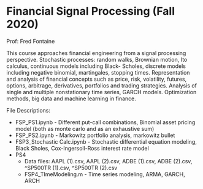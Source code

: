 # Financial Signal Processing (Fall 2020)

Prof: Fred Fontaine

This course approaches financial engineering from a signal processing perspective.
Stochastic processes: random walks, Brownian motion, Ito calculus, continuous models
including Black- Scholes, discrete models including negative binomial, martingales,
stopping times. Representation and analysis of financial concepts such as price, risk,
volatility, futures, options, arbitrage, derivatives, portfolios and trading
strategies. Analysis of single and multiple nonstationary time series, GARCH models.
Optimization methods, big data and machine learning in finance.

File Descriptions:
* FSP_PS1.ipynb - Different put-call combinations, Binomial asset pricing model (both as monte carlo and as an exhaustive sum)
* FSP_PS2.ipynb - Markowitz portfolio analysis, markowitz bullet
* FSP3_Stochastic Calc.ipynb - Stochastic differential equation modeling, Black Sholes, Cox-Ingersoll-Ross interest rate model
* PS4
  * Data files: AAPL (1).csv, AAPL (2).csv, ADBE (1).csv, ADBE (2).csv, ^SP500TR (1).csv, ^SP500TR (2).csv
  * FSP4_TImeModeling.m - Time series modeling, ARMA, GARCH, ARCH
